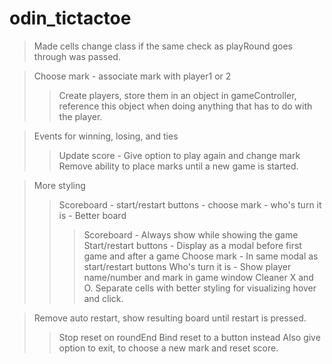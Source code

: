 # odin_tictactoe

> Made cells change class if the same check as playRound goes through was passed.

> Choose mark - associate mark with player1 or 2
>> Create players, store them in an object in gameController, reference this object when doing anything that has to do with the player.

> Events for winning, losing, and ties
>> Update score - Give option to play again and change mark
>> Remove ability to place marks until a new game is started.

> More styling
>> Scoreboard - start/restart buttons - choose mark - who's turn it is - Better board
>>> Scoreboard - Always show while showing the game
>>> Start/restart buttons - Display as a modal before first game and after a game
>>> Choose mark - In same modal as start/restart buttons
>>> Who's turn it is - Show player name/number and mark in game window
>>> Cleaner X and O. Separate cells with better styling for visualizing hover and click. 

> Remove auto restart, show resulting board until restart is pressed.
>> Stop reset on roundEnd
>> Bind reset to a button instead
>> Also give option to exit, to choose a new mark and reset score.